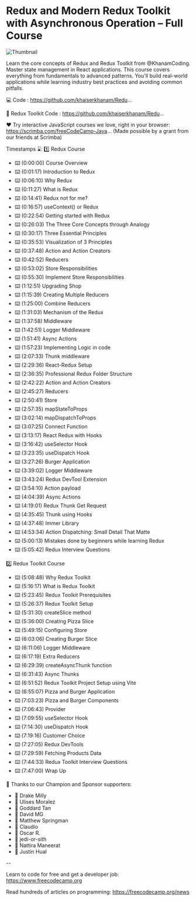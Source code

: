 # Redux and Modern Redux Toolkit with Asynchronous Operation – Full Course

![Thumbnail](https://img.youtube.com/vi/SlC8941Wwrk/maxresdefault.jpg)

Learn the core concepts of Redux and Redux Toolkit from ‪@KhanamCoding‬. Master state management in React applications. This course covers everything from fundamentals to advanced patterns. You'll build real-world applications while learning industry best practices and avoiding common pitfalls.

💻 Code : https://github.com/khaiserkhanam/Redu...

🔗 Redux Toolkit Code : https://github.com/khaiserkhanam/Redu...

❤️ Try interactive JavaScript courses we love, right in your browser: https://scrimba.com/freeCodeCamp-Java... (Made possible by a grant from our friends at Scrimba)

Timestamps ⌛:
1️⃣ Redux Course

- ⌨️ (0:00:00) Course Overview
- ⌨️ (0:01:17) Introduction to Redux
- ⌨️ (0:06:10) Why Redux
- ⌨️ (0:11:27) What is Redux
- ⌨️ (0:14:41) Redux not for me?
- ⌨️ (0:16:57) useContext() or Redux
- ⌨️ (0:22:54) Getting started with Redux
- ⌨️ (0:26:03) The Three Core Concepts through Analogy
- ⌨️ (0:30:17) Three Essential Principles
- ⌨️ (0:35:53) Visualization of 3 Principles
- ⌨️ (0:37:48) Action and Action Creators
- ⌨️ (0:42:52) Reducers
- ⌨️ (0:53:02) Store Responsibilities
- ⌨️ (0:55:30) Implement Store Responsibilities
- ⌨️ (1:12:51) Upgrading Shop
- ⌨️ (1:15:39) Creating Multiple Reducers
- ⌨️ (1:25:00) Combine Reducers
- ⌨️ (1:31:03) Mechanism of the Redux
- ⌨️ (1:37:58) Middleware
- ⌨️ (1:42:51) Logger Middleware
- ⌨️ (1:51:41) Async Actions
- ⌨️ (1:57:23) Implementing Logic in code
- ⌨️ (2:07:33) Thunk middleware
- ⌨️ (2:29:36) React-Redux Setup
- ⌨️ (2:36:35) Professional Redux Folder Structure
- ⌨️ (2:42:22) Action and Action Creators
- ⌨️ (2:45:27) Reducers
- ⌨️ (2:50:41) Store
- ⌨️ (2:57:35) mapStateToProps
- ⌨️ (3:02:14) mapDispatchToProps
- ⌨️ (3:07:25) Connect Function
- ⌨️ (3:13:17) React Redux with Hooks
- ⌨️ (3:16:42) useSelector Hook
- ⌨️ (3:23:35) useDispatch Hook
- ⌨️ (3:27:26) Burger Application
- ⌨️ (3:39:02) Logger Middleware
- ⌨️ (3:43:24) Redux DevTool Extension
- ⌨️ (3:54:10) Action payload
- ⌨️ (4:04:39) Async Actions
- ⌨️ (4:19:01) Redux Thunk Get Request
- ⌨️ (4:35:45) Thunk using Hooks
- ⌨️ (4:37:48) Immer Library
- ⌨️ (4:53:34) Action Dispatching: Small Detail That Matte
- ⌨️ (5:00:13) Mistakes done by beginners while learning Redux
- ⌨️ (5:05:42) Redux Interview Questions

2️⃣ Redux Toolkit Course

- ⌨️ (5:08:48) Why Redux Toolkit
- ⌨️ (5:16:17) What is Redux Toolkit
- ⌨️ (5:23:45) Redux Toolkit Prerequisites
- ⌨️ (5:26:37) Redux Toolkit Setup
- ⌨️ (5:31:30) createSlice method
- ⌨️ (5:36:00) Creating Pizza Slice
- ⌨️ (5:49:15) Configuring Store
- ⌨️ (6:03:06) Creating Burger Slice
- ⌨️ (6:11:06) Logger Middleware
- ⌨️ (6:17:19) Extra Reducers
- ⌨️ (6:29:39) createAsyncThunk function
- ⌨️ (6:31:43) Async Thunks
- ⌨️ (6:51:52) Redux Toolkit Project Setup using Vite
- ⌨️ (6:55:07) Pizza and Burger Application
- ⌨️ (7:03:23) Pizza and Burger Components
- ⌨️ (7:06:43) Provider
- ⌨️ (7:09:55) useSelector Hook
- ⌨️ (7:14:30) useDispatch Hook
- ⌨️ (7:19:16) Customer Choice
- ⌨️ (7:27:05) Redux DevTools
- ⌨️ (7:29:59) Fetching Products Data
- ⌨️ (7:44:33) Redux Toolkit Interview Questions
- ⌨️ (7:47:00) Wrap Up

🎉 Thanks to our Champion and Sponsor supporters:

- 👾 Drake Milly
- 👾 Ulises Moralez
- 👾 Goddard Tan
- 👾 David MG
- 👾 Matthew Springman
- 👾 Claudio
- 👾 Oscar R.
- 👾 jedi-or-sith
- 👾 Nattira Maneerat
- 👾 Justin Hual

--

Learn to code for free and get a developer job: https://www.freecodecamp.org

Read hundreds of articles on programming: https://freecodecamp.org/news
